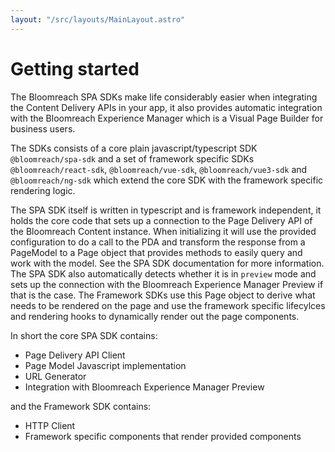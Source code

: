 ```yaml
---
layout: "/src/layouts/MainLayout.astro"
---
```


# Getting started

The Bloomreach SPA SDKs make life considerably easier when integrating the Content Delivery APIs in your app, it also
provides automatic integration with the Bloomreach Experience Manager which is a Visual Page Builder for business users.

The SDKs consists of a core plain javascript/typescript SDK `@bloomreach/spa-sdk` and a set of framework specific SDKs
`@bloomreach/react-sdk`, `@bloomreach/vue-sdk`, `@bloomreach/vue3-sdk` and `@bloomreach/ng-sdk` which extend the core
SDK with the framework specific rendering logic.

The SPA SDK itself is written in typescript and is framework independent, it holds the core code that sets up a
connection to the Page Delivery API of the Bloomreach Content instance. When initializing it will use the provided
configuration to do a call to the PDA and transform the response from a PageModel to a Page object that provides methods
to easily query and work with the model. See the SPA SDK documentation for more information. The SPA SDK also
automatically detects whether it is in `preview` mode and sets up the connection with the Bloomreach Experience Manager
Preview if that is the case. The Framework SDKs use this Page object to derive what needs to be rendered on the page and
use the framework specific lifecylces and rendering hooks to dynamically render out the page components.

In short the core SPA SDK contains:

- Page Delivery API Client
- Page Model Javascript implementation
- URL Generator
- Integration with Bloomreach Experience Manager Preview

and the Framework SDK contains:

- HTTP Client
- Framework specific components that render provided components

